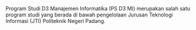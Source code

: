 Program Studi D3 Manajemen Informatika (PS D3 MI) merupakan salah satu program studi yang berada di bawah pengelolaan Jurusan Teknologi Informasi (JTI) Politeknik Negeri Padang.